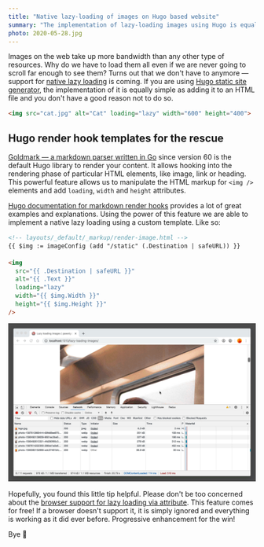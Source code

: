 ```yaml
---
title: "Native lazy-loading of images on Hugo based website"
summary: "The implementation of lazy-loading images using Hugo is equally simple as adding it to an HTML file and you don’t have a good reason not to do so. Let me explain."
photo: 2020-05-28.jpg
---
```


Images on the web take up more bandwidth than any other type of resources. Why do we have to load them all even if we are never going to scroll far enough to see them? Turns out that we don't have to anymore — support for [native lazy loading](https://html.spec.whatwg.org/multipage/urls-and-fetching.html#lazy-loading-attributes) is coming. If you are using [Hugo static site generator](https://gohugo.io/), the implementation of it is equally simple as adding it to an HTML file and you don't have a good reason not to do so.

```html
<img src="cat.jpg" alt="Cat" loading="lazy" width="600" height="400">
```

## Hugo render hook templates for the rescue

[Goldmark — a markdown parser written in Go](https://github.com/yuin/goldmark/) since version 60 is the default Hugo library to render your content. It allows hooking into the rendering phase of particular HTML elements, like image, link or heading. This powerful feature allows us to manipulate the HTML markup for `<img />` elements and add `loading`, `width` and `height` attributes.

[Hugo documentation for markdown render hooks](https://gohugo.io/getting-started/configuration-markup/#markdown-render-hooks) provides a lot of great examples and explanations. Using the power of this feature we are able to implement a native lazy loading using a custom template. Like so:

```html
<!-- layouts/_default/_markup/render-image.html -->
{{ $img := imageConfig (add "/static" (.Destination | safeURL)) }}

<img
  src="{{ .Destination | safeURL }}"
  alt="{{ .Text }}"
  loading="lazy"
  width="{{ $img.Width }}"
  height="{{ $img.Height }}"
/>
```

![Native lazy loading](2020-05-28-1.gif)

Hopefully, you found this little tip helpful. Please don't be too concerned about the [browser support for lazy loading via attribute](https://caniuse.com/#feat=loading-lazy-attr). This feature comes for free! If a browser doesn't support it, it is simply ignored and everything is working as it did ever before. Progressive enhancement for the win!

Bye 👋
